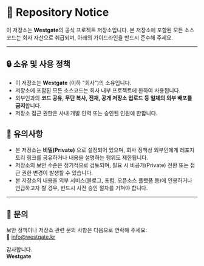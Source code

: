# 📁 Repository Notice

이 저장소는 **Westgate**의 공식 프로젝트 저장소입니다. 본 저장소에 포함된 모든 소스코드는 회사 자산으로 취급되며, 아래의 가이드라인을 반드시 준수해 주세요.

---

## 🔒 소유 및 사용 정책

- 이 저장소는 **Westgate** (이하 "회사")의 소유입니다.
- 저장소에 포함된 모든 소스코드는 회사 내부 프로젝트에 한하여 사용됩니다.
- 외부인과의 **코드 공유, 무단 복사, 전재, 공개 저장소 업로드 등 일체의 외부 배포를 금지**합니다.
- 저장소 접근 권한은 사내 개발 인력 또는 승인된 인원에 한합니다.

## 📌 유의사항

- 본 저장소는 **비밀(Private)** 으로 설정되어 있으며, 회사 정책상 외부인에게 레포지토리 링크를 공유하거나 내용을 설명하는 행위도 제한됩니다.
- 저장소의 보안 수준은 정기적으로 검토되며, 필요 시 비공개(Private) 전환 또는 접근 권한 변경이 발생할 수 있습니다.
- 본 저장소의 내용을 외부 서비스(블로그, 포럼, 오픈소스 플랫폼 등)에 인용하거나 언급하고자 할 경우, 반드시 사전 승인 절차를 거쳐야 합니다.

---

## 📮 문의

보안 정책이나 저장소 관련 문의 사항은 다음으로 연락해 주세요:  
📧 info@westgate.kr

감사합니다.  
**Westgate**
